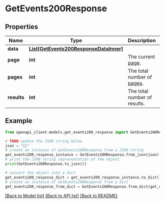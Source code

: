 # GetEvents200Response


## Properties

Name | Type | Description | Notes
------------ | ------------- | ------------- | -------------
**data** | [**List[GetEvents200ResponseDataInner]**](GetEvents200ResponseDataInner.md) |  | [optional] 
**page** | **int** | The current [page](https://techdocs.akamai.com/linode-api/reference/pagination). | [optional] [readonly] 
**pages** | **int** | The total number of [pages](https://techdocs.akamai.com/linode-api/reference/pagination). | [optional] [readonly] 
**results** | **int** | The total number of results. | [optional] [readonly] 

## Example

```python
from openapi_client.models.get_events200_response import GetEvents200Response

# TODO update the JSON string below
json = "{}"
# create an instance of GetEvents200Response from a JSON string
get_events200_response_instance = GetEvents200Response.from_json(json)
# print the JSON string representation of the object
print(GetEvents200Response.to_json())

# convert the object into a dict
get_events200_response_dict = get_events200_response_instance.to_dict()
# create an instance of GetEvents200Response from a dict
get_events200_response_from_dict = GetEvents200Response.from_dict(get_events200_response_dict)
```
[[Back to Model list]](../README.md#documentation-for-models) [[Back to API list]](../README.md#documentation-for-api-endpoints) [[Back to README]](../README.md)



